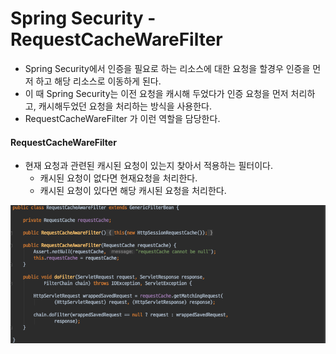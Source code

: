 # Spring Security - RequestCacheWareFilter
- Spring Security에서 인증을 필요로 하는 리소스에 대한 요청을 할경우 인증을 먼저 하고 해당 리소스로 이동하게 된다.
- 이 때 Spring Security는 이전 요청을 캐시해 두었다가 인증 요청을 먼저 처리하고, 캐시해두었던 요청을 처리하는 방식을 사용한다.
- RequestCacheWareFilter 가 이런 역할을 담당한다.

#### RequestCacheWareFilter
- 현재 요청과 관련된 캐시된 요청이 있는지 찾아서 적용하는 필터이다.
    - 캐시된 요청이 없다면 현재요청을 처리한다.
    - 캐시된 요청이 있다면 해당 캐시된 요청을 처리한다.

![RequestCacheAwareFilter](./images/RequestCacheAwareFilter.png)
